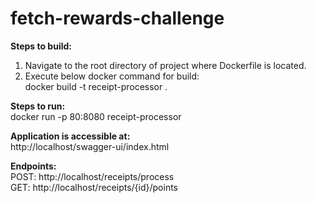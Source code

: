 # fetch-rewards-challenge
**Steps to build:**
1. Navigate to the root directory of project where Dockerfile is located.
2. Execute below docker command for build: </br>
	docker build -t receipt-processor .

**Steps to run:** </br>
docker run -p 80:8080 receipt-processor

**Application is accessible at:** </br>
http://localhost/swagger-ui/index.html

**Endpoints:** </br>
POST: http://localhost/receipts/process</br>
GET: http://localhost/receipts/{id}/points</br>
